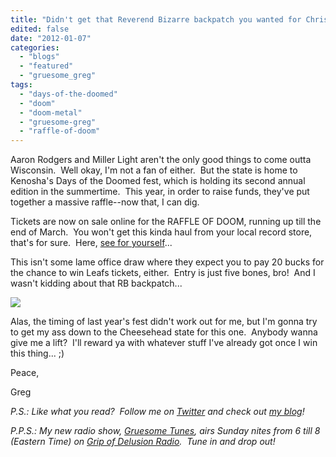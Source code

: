 ```yaml
---
title: "Didn't get that Reverend Bizarre backpatch you wanted for Christmas?  Well, this draw's for you!"
edited: false
date: "2012-01-07"
categories:
  - "blogs"
  - "featured"
  - "gruesome_greg"
tags:
  - "days-of-the-doomed"
  - "doom"
  - "doom-metal"
  - "gruesome-greg"
  - "raffle-of-doom"
---
```


Aaron Rodgers and Miller Light aren't the only good things to come outta Wisconsin.  Well okay, I'm not a fan of either.  But the state is home to Kenosha's Days of the Doomed fest, which is holding its second annual edition in the summertime.  This year, in order to raise funds, they've put together a massive raffle--now that, I can dig.

Tickets are now on sale online for the RAFFLE OF DOOM, running up till the end of March.  You won't get this kinda haul from your local record store, that's for sure.  Here, [see for yourself](http://www.daysofthedoomed.com/RAFFLE_OF_DOOM_.html)...

This isn't some lame office draw where they expect you to pay 20 bucks for the chance to win Leafs tickets, either.  Entry is just five bones, bro!  And I wasn't kidding about that RB backpatch...

![](http://www.daysofthedoomed.com/images/d74072a974bc56e2cb7115028dfb5805.jpg)

Alas, the timing of last year's fest didn't work out for me, but I'm gonna try to get my ass down to the Cheesehead state for this one.  Anybody wanna give me a lift?  I'll reward ya with whatever stuff I've already got once I win this thing... ;)

Peace,

Greg

_P.S.: Like what you read?  Follow me on [Twitter](http://twitter.com/gruesomeviews) and check out [my blog](http://gruesomeviews.com/)!_

_P.P.S.: My new radio show, [Gruesome Tunes](http://gruesomeviews.com/category/music/gruesome-tunes/), airs Sunday nites from 6 till 8 (Eastern Time) on [Grip of Delusion Radio](http://www.steamingheathen.com/delusion/).  Tune in and drop out!_
